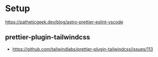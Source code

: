 # Setup

https://patheticgeek.dev/blog/astro-prettier-eslint-vscode

## prettier-plugin-tailwindcss

- https://github.com/tailwindlabs/prettier-plugin-tailwindcss/issues/113
